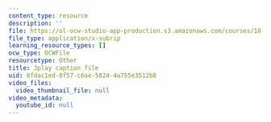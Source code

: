 ```yaml
---
content_type: resource
description: ''
file: https://ol-ocw-studio-app-production.s3.amazonaws.com/courses/18-03sc-differential-equations-fall-2011/8fdac1ed8f57c6ae58244a755e3512b8_EWWw0jryj1A.srt
file_type: application/x-subrip
learning_resource_types: []
ocw_type: OCWFile
resourcetype: Other
title: 3play caption file
uid: 8fdac1ed-8f57-c6ae-5824-4a755e3512b8
video_files:
  video_thumbnail_file: null
video_metadata:
  youtube_id: null
---
```


